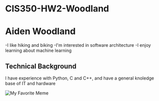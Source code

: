 # CIS350-HW2-Woodland

# Aiden Woodland

-I like hiking and biking
-I'm interested in software architecture
-I enjoy learning about machine learning

## Technical Background
I have experience with Python, C and C++, and have a general knoledge base of IT and hardware

![My Favorite Meme](https://ibb.co/wrLD9yL2)
